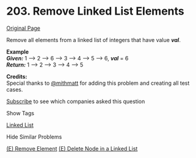 # 203. Remove Linked List Elements

[Original Page](https://leetcode.com/problems/remove-linked-list-elements/)

Remove all elements from a linked list of integers that have value **_val_**.

**Example**  
_**Given:**_ 1 --> 2 --> 6 --> 3 --> 4 --> 5 --> 6, **_val_** = 6  
_**Return:**_ 1 --> 2 --> 3 --> 4 --> 5

**Credits:**  
Special thanks to [@mithmatt](https://leetcode.com/discuss/user/mithmatt) for adding this problem and creating all test cases.

<div>

[Subscribe](/subscribe/) to see which companies asked this question

</div>

<div>

<div id="tags" class="btn btn-xs btn-warning">Show Tags</div>

<span class="hidebutton">[Linked List](/tag/linked-list/)</span></div>

<div>

<div id="similar" class="btn btn-xs btn-warning">Hide Similar Problems</div>

<span class="hidebutton" style="display: inline;">[(E) Remove Element](/problems/remove-element/) [(E) Delete Node in a Linked List](/problems/delete-node-in-a-linked-list/)</span></div>